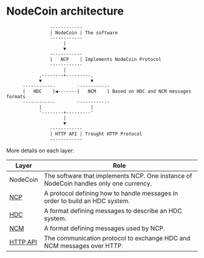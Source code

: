 # NodeCoin architecture

                    ------------
                    | NodeCoin | The software
                    ------------
                         |
                         ▼
                    ------------
                    |   NCP    | Implements NodeCoin Protocol
                    ------------
                         |
                ,--------+---------,
                ▼                  ▼
          ------------        ------------
          |   HDC    |◀-------|   NCM    | Based on HDC and NCM messages formats
          ------------        ------------
                |                  |
                '--------+---------'
                         |
                         ▼
                    ------------
                    | HTTP API | Trought HTTP Protocol
                    ------------
                            
More details on each layer:

Layer | Role
----- | ----
NodeCoin | The software that implements NCP. One instance of NodeCoin handles only one currency.
[NCP](https://github.com/c-geek/nodecoind/blob/master/doc/NCP.md) | A protocol defining how to handle messages in order to build an HDC system.
[HDC](https://github.com/c-geek/nodecoind/blob/master/doc/HDC.md) | A format defining messages to describe an HDC system.
[NCM](https://github.com/c-geek/nodecoind/blob/master/doc/NCM.md) | A format defining messages used by NCP.
[HTTP API](https://github.com/c-geek/nodecoind/blob/master/doc/HTTP_API.md) | The communication protocol to exchange HDC and NCM messages over HTTP.